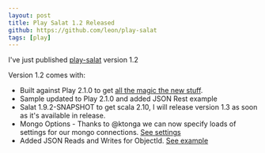 ```yaml
---
layout: post
title: Play Salat 1.2 Released
github: https://github.com/leon/play-salat
tags: [play]
---
```


I've just published [play-salat](https://github.com/leon/play-salat) version 1.2

Version 1.2 comes with:

- Built against Play 2.1.0 to get [all the magic the new stuff](http://playframework.com).
- Sample updated to Play 2.1.0 and added JSON Rest example
- Salat 1.9.2-SNAPSHOT to get scala 2.10, I will release version 1.3 as soon as it's available in release.
- Mongo Options - Thanks to @ktonga we can now specify loads of settings for our mongo connections. [See settings](https://github.com/leon/play-salat/blob/master/src/test/scala/se/radley/plugin/salat/OptionsFromConfigSpec.scala#L19-L36) 
- Added JSON Reads and Writes for ObjectId. [See example](https://github.com/leon/play-salat/blob/master/sample/app/models/User.scala#L46)
